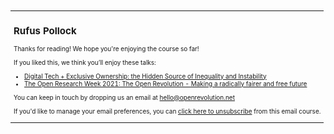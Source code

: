 <table cellpadding="10" style="font-size:10px;"><tr><td>

## Rufus Pollock

Thanks for reading! We hope you're enjoying the course so far!

If you liked this, we think you’ll enjoy these talks:
- [Digital Tech + Exclusive Ownership: the Hidden Source of Inequality and Instability](https://diginomics.io/news/tedx-tech-hidden-cause-of-inequality-rufus-pollock-2018)
- [The Open Research Week 2021: The Open Revolution - Making a radically fairer and free future](https://diginomics.io/news/talk-open-research-week-2021-open-revolution)

You can keep in touch by dropping us an email at [hello@openrevolution.net](mailto:hello@openrevolution.net) 

If you'd like to manage your email preferences, you can <a href="{{unsubscribe}}">click here to unsubscribe</a> from this email course.

</td></tr></table>
